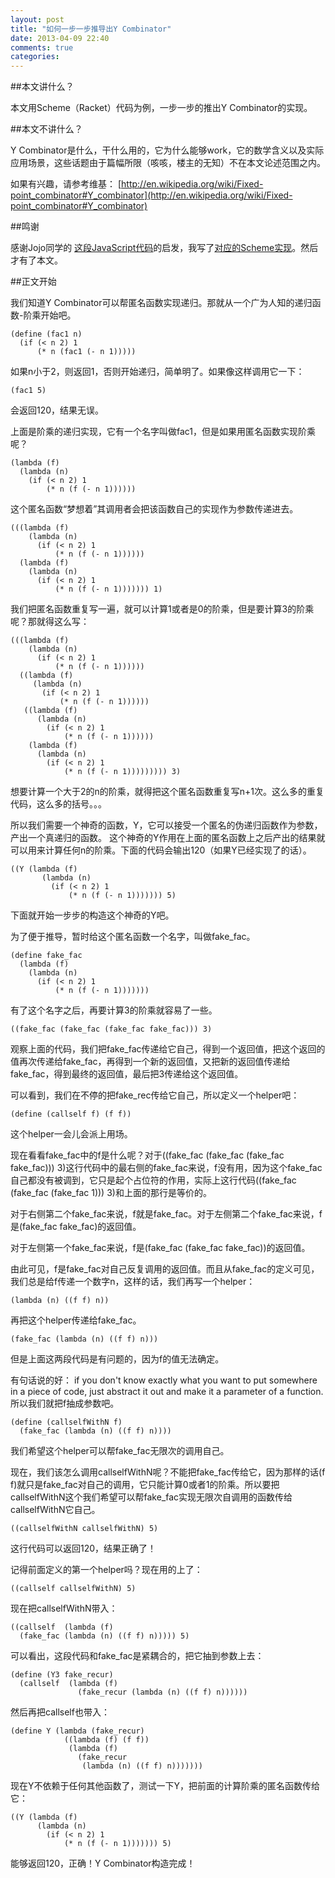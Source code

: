 ```yaml
---
layout: post
title: "如何一步一步推导出Y Combinator"
date: 2013-04-09 22:40
comments: true
categories: 
---
```


##本文讲什么？

本文用Scheme（Racket）代码为例，一步一步的推出Y Combinator的实现。

##本文不讲什么？

Y Combinator是什么，干什么用的，它为什么能够work，它的数学含义以及实际应用场景，这些话题由于篇幅所限（咳咳，楼主的无知）不在本文论述范围之内。

如果有兴趣，请参考维基： [http://en.wikipedia.org/wiki/Fixed-point_combinator#Y_combinator](http://en.wikipedia.org/wiki/Fixed-point_combinator#Y_combinator)

##鸣谢

感谢Jojo同学的
[这段JavaScript代码](https://github.com/zhewuzhou/js-y-combinator/blob/master/y-combinator.js)的启发，我写了[对应的Scheme实现](https://github.com/cuipengfei/lambda-calculus-impl/blob/master/racket/%E4%B8%80%E6%AD%A5%E4%B8%80%E6%AD%A5%E6%8E%A8%E5%87%BAY.rkt)。然后才有了本文。


##正文开始

我们知道Y Combinator可以帮匿名函数实现递归。那就从一个广为人知的递归函数-阶乘开始吧。

```racket
(define (fac1 n)
  (if (< n 2) 1
      (* n (fac1 (- n 1)))))
```

如果n小于2，则返回1，否则开始递归，简单明了。如果像这样调用它一下：

```racket
(fac1 5)
```

会返回120，结果无误。

上面是阶乘的递归实现，它有一个名字叫做fac1，但是如果用匿名函数实现阶乘呢？

```racket
(lambda (f) 
  (lambda (n) 
    (if (< n 2) 1
        (* n (f (- n 1))))))
```

这个匿名函数“梦想着”其调用者会把该函数自己的实现作为参数传递进去。

```racket
(((lambda (f) 
    (lambda (n) 
      (if (< n 2) 1
          (* n (f (- n 1)))))) 
  (lambda (f) 
    (lambda (n) 
      (if (< n 2) 1
          (* n (f (- n 1))))))) 1)
```

我们把匿名函数重复写一遍，就可以计算1或者是0的阶乘，但是要计算3的阶乘呢？那就得这么写：

```racket
(((lambda (f) 
    (lambda (n) 
      (if (< n 2) 1
          (* n (f (- n 1)))))) 
  ((lambda (f) 
     (lambda (n) 
       (if (< n 2) 1
           (* n (f (- n 1)))))) 
   ((lambda (f) 
      (lambda (n) 
        (if (< n 2) 1
            (* n (f (- n 1)))))) 
    (lambda (f) 
      (lambda (n) 
        (if (< n 2) 1
            (* n (f (- n 1))))))))) 3)
```

想要计算一个大于2的n的阶乘，就得把这个匿名函数重复写n+1次。这么多的重复代码，这么多的括号。。。

所以我们需要一个神奇的函数，Y，它可以接受一个匿名的伪递归函数作为参数，产出一个真递归的函数。
这个神奇的Y作用在上面的匿名函数上之后产出的结果就可以用来计算任何n的阶乘。下面的代码会输出120（如果Y已经实现了的话）。

```racket
((Y (lambda (f) 
       (lambda (n) 
         (if (< n 2) 1
             (* n (f (- n 1))))))) 5)
```

下面就开始一步步的构造这个神奇的Y吧。

为了便于推导，暂时给这个匿名函数一个名字，叫做fake_fac。

```racket
(define fake_fac 
  (lambda (f) 
    (lambda (n) 
      (if (< n 2) 1
          (* n (f (- n 1)))))))
```

有了这个名字之后，再要计算3的阶乘就容易了一些。

```racket
((fake_fac (fake_fac (fake_fac fake_fac))) 3)
```

观察上面的代码，我们把fake_fac传递给它自己，得到一个返回值，把这个返回的值再次传递给fake_fac，再得到一个新的返回值，又把新的返回值传递给fake_fac，得到最终的返回值，最后把3传递给这个返回值。

可以看到，我们在不停的把fake_rec传给它自己，所以定义一个helper吧：

```racket
(define (callself f) (f f))
```

这个helper一会儿会派上用场。

现在看看fake_fac中的f是什么呢？对于((fake_fac (fake_fac (fake_fac fake_fac))) 3)这行代码中的最右侧的fake_fac来说，f没有用，因为这个fake_fac自己都没有被调到，它只是起个占位符的作用，实际上这行代码((fake_fac (fake_fac (fake_fac 1))) 3)和上面的那行是等价的。

对于右侧第二个fake_fac来说，f就是fake_fac。对于左侧第二个fake_fac来说，f是(fake_fac fake_fac)的返回值。

对于左侧第一个fake_fac来说，f是(fake_fac (fake_fac fake_fac))的返回值。

由此可见，f是fake_fac对自己反复调用的返回值。而且从fake_fac的定义可见，我们总是给f传递一个数字n，这样的话，我们再写一个helper：

```racket
(lambda (n) ((f f) n))
```

再把这个helper传递给fake_fac。

```racket
(fake_fac (lambda (n) ((f f) n)))
```

但是上面这两段代码是有问题的，因为f的值无法确定。

有句话说的好：
if you don't know exactly what you want to put somewhere in a piece of code, just abstract it out and make it a parameter of a function.
所以我们就把f抽成参数吧。

```racket
(define (callselfWithN f)
  (fake_fac (lambda (n) ((f f) n))))
```

我们希望这个helper可以帮fake_fac无限次的调用自己。

现在，我们该怎么调用callselfWithN呢？不能把fake_fac传给它，因为那样的话(f f)就只是fake_fac对自己的调用，它只能计算0或者1的阶乘。所以要把callselfWithN这个我们希望可以帮fake_fac实现无限次自调用的函数传给callselfWithN它自己。

```racket
((callselfWithN callselfWithN) 5)
```

这行代码可以返回120，结果正确了！

记得前面定义的第一个helper吗？现在用的上了：

```racket
((callself callselfWithN) 5)
```

现在把callselfWithN带入：

```racket
((callself  (lambda (f)
  (fake_fac (lambda (n) ((f f) n))))) 5)
```

可以看出，这段代码和fake_fac是紧耦合的，把它抽到参数上去：

```racket
(define (Y3 fake_recur)
  (callself  (lambda (f)
               (fake_recur (lambda (n) ((f f) n))))))
```

然后再把callself也带入：

```racket
(define Y (lambda (fake_recur) 
            ((lambda (f) (f f)) 
             (lambda (f) 
               (fake_recur 
                (lambda (n) ((f f) n)))))))
```

现在Y不依赖于任何其他函数了，测试一下Y，把前面的计算阶乘的匿名函数传给它：

```racket
((Y (lambda (f) 
      (lambda (n) 
        (if (< n 2) 1
            (* n (f (- n 1))))))) 5)
```

能够返回120，正确！Y Combinator构造完成！